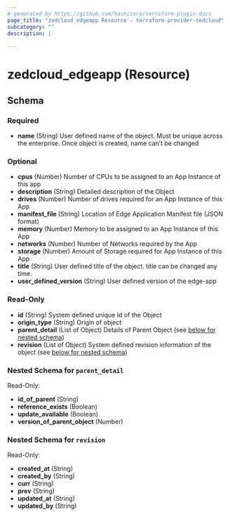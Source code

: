 ```yaml
---
# generated by https://github.com/hashicorp/terraform-plugin-docs
page_title: "zedcloud_edgeapp Resource - terraform-provider-zedcloud"
subcategory: ""
description: |-
  
---
```


# zedcloud_edgeapp (Resource)





<!-- schema generated by tfplugindocs -->
## Schema

### Required

- **name** (String) User defined name of the object. Must be unique across the enterprise. Once object is created, name can’t be changed

### Optional

- **cpus** (Number) Number of CPUs to be assigned to an App Instance of this app
- **description** (String) Detailed description of the Object
- **drives** (Number) Number of drives required for an App Instance of this App
- **manifest_file** (String) Location of Edge Application Manifest file (JSON format)
- **memory** (Number) Memory to be assigned to an App Instance of this App
- **networks** (Number) Number of Networks required by the App
- **storage** (Number) Amount of Storage required for App Instance of this App
- **title** (String) User defined title of the object. title can be changed any time.
- **user_defined_version** (String) User defined version of the edge-app

### Read-Only

- **id** (String) System defined unique Id of the Object
- **origin_type** (String) Origin of object
- **parent_detail** (List of Object) Details of Parent Object (see [below for nested schema](#nestedatt--parent_detail))
- **revision** (List of Object) System defined revision information of the object (see [below for nested schema](#nestedatt--revision))

<a id="nestedatt--parent_detail"></a>
### Nested Schema for `parent_detail`

Read-Only:

- **id_of_parent** (String)
- **reference_exists** (Boolean)
- **update_available** (Boolean)
- **version_of_parent_object** (Number)


<a id="nestedatt--revision"></a>
### Nested Schema for `revision`

Read-Only:

- **created_at** (String)
- **created_by** (String)
- **curr** (String)
- **prev** (String)
- **updated_at** (String)
- **updated_by** (String)


